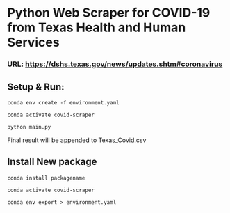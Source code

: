 # Python Web Scraper for COVID-19 from Texas Health and Human Services
### URL: https://dshs.texas.gov/news/updates.shtm#coronavirus


##  Setup & Run:
`conda env create -f environment.yaml`

`conda activate covid-scraper`


`python main.py`

Final result will be appended to Texas_Covid.csv

## Install New package

`conda install packagename`

`conda activate covid-scraper`

`conda env export > environment.yaml`

